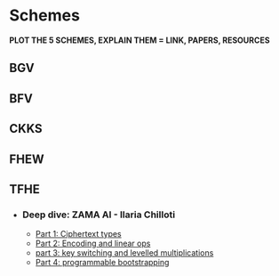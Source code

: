 # Schemes

**PLOT THE 5 SCHEMES, EXPLAIN THEM = LINK, PAPERS, RESOURCES**

## BGV


## BFV

## CKKS

## FHEW

## TFHE

- ### Deep dive: ZAMA AI - Ilaria Chilloti

   - [Part 1: Ciphertext types](https://www.zama.ai/post/tfhe-deep-dive-part-1?utm_source=tfhe_deep_dive_part_I&utm_medium=substack&utm_campaign=blogpost)
   - [Part 2: Encoding and linear ops](https://www.zama.ai/post/tfhe-deep-dive-part-2?utm_source=tfhe_deep_dive_part_I&utm_medium=substack&utm_campaign=blogpost)
   - [part 3: key switching and levelled multiplications](https://www.zama.ai/post/tfhe-deep-dive-part-3?utm_source=tfhe_deep_dive_part_3&utm_medium=substack&utm_campaign=blogpost)
   - [Part 4: programmable bootstrapping](https://www.zama.ai/post/tfhe-deep-dive-part-4)







